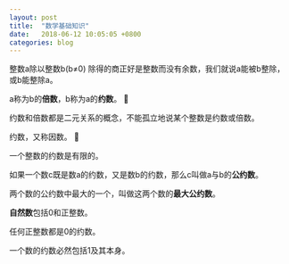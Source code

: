 ```yaml
---
layout: post
title:  "数学基础知识"
date:   2018-06-12 10:05:05 +0800
categories: blog
---
```

整数a除以整数b(b≠0) 除得的商正好是整数而没有余数，我们就说a能被b整除，或b能整除a。      

a称为b的**倍数**，b称为a的**约数**。           

约数和倍数都是二元关系的概念，不能孤立地说某个整数是约数或倍数。    

约数，又称因数。            

一个整数的约数是有限的。

如果一个数c既是数a的约数，又是数b的约数，那么c叫做a与b的**公约数**。

两个数的公约数中最大的一个，叫做这两个数的**最大公约数**。

**自然数**包括0和正整数。

任何正整数都是0的约数。

一个数的约数必然包括1及其本身。


